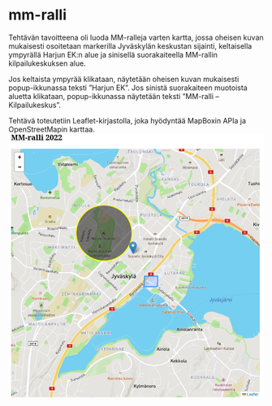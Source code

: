 # mm-ralli
Tehtävän tavoitteena oli luoda MM-ralleja varten kartta, jossa
oheisen kuvan mukaisesti osoitetaan markerilla Jyväskylän
keskustan sijainti, keltaisella ympyrällä Harjun EK:n alue ja
sinisellä suorakaiteella MM-rallin kilpailukeskuksen alue.

Jos keltaista ympyrää klikataan, näytetään oheisen kuvan
mukaisesti popup-ikkunassa teksti ”Harjun EK”. Jos sinistä
suorakaiteen muotoista aluetta klikataan, popup-ikkunassa
näytetään teksti ”MM-ralli – Kilpailukeskus”.

Tehtävä toteutetiin Leaflet-kirjastolla, joka hyödyntää MapBoxin APIa ja OpenStreetMapin karttaa.
<img src= "https://github.com/nikouusitalo/mm-ralli/blob/e0c655d6bafc3fe599618983de2afa2f380e1432/mm-ralli.png">
